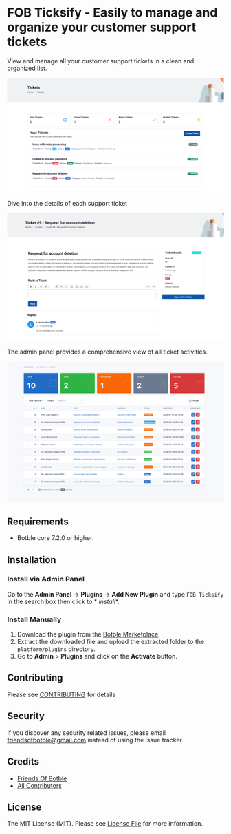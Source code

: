 # FOB Ticksify - Easily to manage and organize your customer support tickets

View and manage all your customer support tickets in a clean and organized list.

![Customer Ticket list](./art/screenshot-1.png)

Dive into the details of each support ticket

![Customer Ticket detail](./art/screenshot-2.png)

The admin panel provides a comprehensive view of all ticket activities.

![Admin Ticket Management](./art/screenshot-3.png)

## Requirements

- Botble core 7.2.0 or higher.

## Installation

### Install via Admin Panel

Go to the **Admin Panel** -> **Plugins** -> **Add New Plugin** and type `FOB Ticksify` in the search box then click to *
*install**.

### Install Manually

1. Download the plugin from
   the [Botble Marketplace](https://marketplace.botble.com/products/friendsofbotble/fob-ticksify).
2. Extract the downloaded file and upload the extracted folder to the `platform/plugins` directory.
3. Go to **Admin** > **Plugins** and click on the **Activate** button.

## Contributing

Please see [CONTRIBUTING](CONTRIBUTING.md) for details

## Security

If you discover any security related issues, please email friendsofbotble@gmail.com instead of using the issue tracker.

## Credits

- [Friends Of Botble](https://github.com/FriendsOfBotble)
- [All Contributors](../../contributors)

## License

The MIT License (MIT). Please see [License File](LICENSE) for more information.
